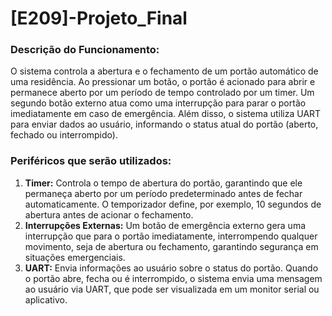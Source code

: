 # [E209]-Projeto_Final

### Descrição do Funcionamento:
O sistema controla a abertura e o fechamento de um portão automático de uma residência. Ao pressionar um botão, o portão é acionado para abrir e permanece aberto por um período de tempo controlado por um timer. Um segundo botão externo atua como uma interrupção para parar o portão imediatamente em caso de emergência. Além disso, o sistema utiliza UART para enviar dados ao usuário, informando o status atual do portão (aberto, fechado ou interrompido).

### Periféricos que serão utilizados:
1. **Timer:** Controla o tempo de abertura do portão, garantindo que ele permaneça aberto por um período predeterminado antes de fechar automaticamente. O temporizador define, por exemplo, 10 segundos de abertura antes de acionar o fechamento.
2. **Interrupções Externas:** Um botão de emergência externo gera uma interrupção que para o portão imediatamente, interrompendo qualquer movimento, seja de abertura ou fechamento, garantindo segurança em situações emergenciais.
3. **UART:** Envia informações ao usuário sobre o status do portão. Quando o portão abre, fecha ou é interrompido, o sistema envia uma mensagem ao usuário via UART, que pode ser visualizada em um monitor serial ou aplicativo.
